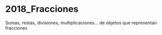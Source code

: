 # 2018_Fracciones
Sumas, restas, divisiones, multiplicaciones... de objetos que representan fracciones
